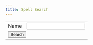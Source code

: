 ```yaml
---
title: Spell Search
---
```



<table>
<tr>
	<td>Name</td>
	<td><input type="text" name="SpellSearchName" /></td>
</tr>
<tr>
	<td colspan="2">
		<button type="button" onclick="SearchSpells()">Search</button>
	</td>
</tr>
</table>

<div id="SpellSearchResults">
</div>

<script>
var SpellList

function SearchSpells() {
	var SpellSearchName = $("input[name=SpellSearchName]").val().trim();
	$("input[name=SpellSearchName]").val(SpellSearchName);

	var html = "";

	if (
		SpellSearchName == ""
		|| SpellSearchName.length < 3
	) {
		$("#SpellSearchResults").html("");
		alert("Please enter a value of at least length 3 to search for");
		return
	}

	$(SpellList).find("Spell").each(function(){
		if ($(this).find("Name").text().toLowerCase().includes(SpellSearchName.toLowerCase()) == false) {
			return
		}

		var SpellCategory = $(this).find("Category").text();
		var SpellEffects = $(this).find("Effects").text();
		var SpellType = $(this).find("Type").text();
		var SpellRange = $(this).find("Range").text();
		var SpellDamage = $(this).find("Damage").text();

		html += "<hr>"
			+ "<table>"
			+ "<tr><td>Category</td><td>" + SpellCategory + "</td></tr>"
			+ "<tr><td>Name</td><td>" + $(this).find("Name").text() + "</td></tr>"
			+ "<tr><td>Effects</td><td>" + SpellEffects + "</td></tr>"
			+ "<tr><td>Type</td><td>" + SpellType + "</td></tr>"
			+ "<tr><td>Range</td><td>" + SpellRange + "</td></tr>"
			+ ((SpellDamage != "") ? "<tr><td>Damage</td><td>" + SpellDamage + "</td></tr>" : "")
			+ "<tr><td>Duration</td><td>" + $(this).find("Duration").text() + "</td></tr>"
			+ "<tr><td>Drain</td><td>" + $(this).find("Drain").text() + "</td></tr>"
			+ "<tr><td>Source</td><td>" + $(this).find("Source").text() + "</td></tr>"
			+ "<tr><td>Text</td><td>" + $(this).find("Text").text() + "</td></tr>";

		if (SpellCategory == "Combat") {
			if (SpellEffects.includes("Direct")) {
				html += "<tr><td>Casting</td><td>Spellcasting + Magic [Force] vs. ";
				if (SpellType == "P") {
					html += "Body"
				} else if (SpellType == "M") {
					html += "Willpower"
				}
				html += ", no damage resist</td></tr>";
			} else if (SpellEffects.includes("Indirect")) {
				if (SpellRange.includes("(A)")) {
					html += "<tr><td>Casting</td><td>“Grenade” Spellcasting + Magic [Force] (3), scatter 2d6m, -1m per hit if under threshold, DV Force + net hits over 3 hits, AP -(Force), resisted by Body + Armour</td></tr>";
				} else {
					html += "<tr><td>Casting</td><td>Spellcasting + Magic [Force] vs. Reaction + Intuition, DV Force + net hits, AP -(Force), resisted by Body + Armour</td></tr>";
				}
			}
		} else if (SpellCategory == "Detection") {
			if (SpellEffects.includes("Active")) {
				html += "<tr><td>Casting</td><td>Spellcasting + Magic [Force] vs. either Willpower + Logic (+ Counterspelling) [Mental] for living things with auras, (Force ×2) for magical objects, object resistance for mundance objects</td></tr>";
			} else if (SpellEffects.includes("Passive")) {
				html += "<tr><td>Sustained</td><td>Perception Tests using this sense have a limit equal to the net successes from casting of the spell instead of the subject’s Mental limit, Counterspelling cannot be used against a passive sense, but can be dispelled</td></tr>";
			}
			html += "<tr><td>Glitch</td><td>False or misleading information.  Critical Glitch may inflict extra Drain, translate any Drain damage suffered into Physical, temporarily strip the subject of a sense, inexplicably apply the intended sense to others (particularly opponents) in range</td></tr>";
		} else if (SpellCategory == "Health") {
			html += "<tr><td>Casting</td><td>Usually Spellcasting + Magic - Full Essence Points lost [Force]</td></tr>";
		} else if (SpellCategory == "Illusion") {
			if (SpellType.includes("M")) {
				html += "<tr><td>Casting</td><td>Resisted by Logic + Willpower, magical auras give them away as illusions to anyone who makes a successful Assensing Test</td></tr>";
			} else if (SpellType.includes("P")) {
				html += "<tr><td>Casting</td><td>Resisted by Intuition + Logic or Object Resistance</td></tr>";
			}
		} else if (SpellCategory == "Manipulation") {
			if (SpellEffects.includes("Damaging")) {
				html += "<tr><td>Damaging</td><td>DV Force, AP 0, resisted by Body + Armour</td></tr>";
			}
			if (SpellEffects.includes("Mental")) {
				html += "<tr><td>Mental</td><td>Resisted by Logic + Willpower, net hits determine how long it can be sustained, Whilst sustained, the target may take a Complex Action on their turn to resist by making a Logic + Willpower - Force Test, reducing net hits</td></tr>";
			}
			if (SpellEffects.includes("Physical")) {
				html += "<tr><td>Physical</td><td>Usually defended against using Body + Strength or Object Resistance</td></tr>";
			}
		}

		html += "</table>";
	});

	$("#SpellSearchResults").html(html);
}


$(document).ready(function(){
	//Get SpellList Data
	$.get(
		"SpellList.xml"
		,function(data){
			SpellList = $(data).find("Spells");
		}
	);

	$("button").button();
	$("input[type=text]").addClass("ui-widget ui-widget-content ui-corner-all")
	$("input[name=SpellSearchName]").on("keypress",function(e){
		if (e.which === 13) {
			SearchSpells()
		}
	})
});
</script>
